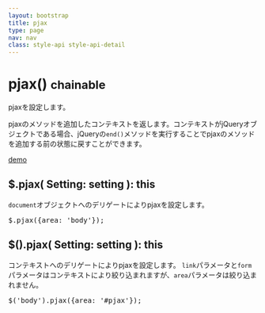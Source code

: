 ```yaml
---
layout: bootstrap
title: pjax
type: page
nav: nav
class: style-api style-api-detail
---
```


# pjax() <small><span class="label label-info">chainable</span></small>
pjaxを設定します。

pjaxのメソッドを追加したコンテキストを返します。コンテキストがjQueryオブジェクトである場合、jQueryの`end()`メソッドを実行することでpjaxのメソッドを追加する前の状態に戻すことができます。

<a href="demo/falsandtru/" target="_blank" class="btn btn-primary" role="button">demo</a>

## $.pjax( Setting: setting ): this
`document`オブジェクトへのデリゲートによりpjaxを設定します。

<pre class="sh brush: js;">
$.pjax({area: 'body'});
</pre>

## $().pjax( Setting: setting ): this
コンテキストへのデリゲートによりpjaxを設定します。
`link`パラメータと`form`パラメータはコンテキストにより絞り込まれますが、`area`パラメータは絞り込まれません。

<pre class="sh brush: js;">
$('body').pjax({area: '#pjax'});
</pre>
